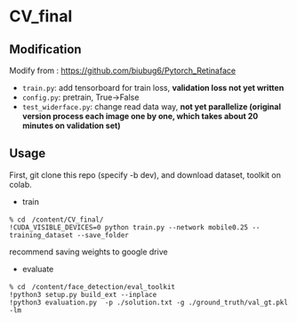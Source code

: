 # CV_final
## Modification
Modify from : https://github.com/biubug6/Pytorch_Retinaface  
- ```train.py```: add tensorboard for train loss, **validation loss not yet written**  
- ```config.py```: pretrain, True->False
- ```test_widerface.py```: change read data way, **not yet parallelize (original version process each image one by one, which takes about 20 minutes on validation set)**
## Usage
First, git clone this repo (specify -b dev), and download dataset, toolkit on colab.
- train
```
% cd　/content/CV_final/
!CUDA_VISIBLE_DEVICES=0 python train.py --network mobile0.25 --training_dataset --save_folder
```
recommend saving weights to google drive
- evaluate
```
% cd　/content/face_detection/eval_toolkit
!python3 setup.py build_ext --inplace
!python3 evaluation.py  -p ./solution.txt -g ./ground_truth/val_gt.pkl -lm
```
